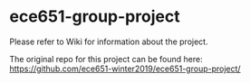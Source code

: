 # ece651-group-project
Please refer to Wiki for information about the project.

The original repo for this project can be found here: https://github.com/ece651-winter2019/ece651-group-project/
